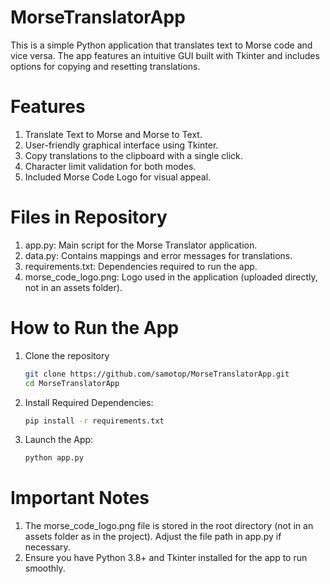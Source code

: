 # MorseTranslatorApp
This is a simple Python application that translates text to Morse code and vice versa.
The app features an intuitive GUI built with Tkinter and includes options for copying and resetting translations.

# Features
  1. Translate Text to Morse and Morse to Text.
  2. User-friendly graphical interface using Tkinter.
  3. Copy translations to the clipboard with a single click.
  4. Character limit validation for both modes.
  5. Included Morse Code Logo for visual appeal.

# Files in Repository
  1. app.py: Main script for the Morse Translator application.
  2. data.py: Contains mappings and error messages for translations.
  3. requirements.txt: Dependencies required to run the app.
  4. morse_code_logo.png: Logo used in the application (uploaded directly, not in an assets folder).

# How to Run the App
  1. Clone the repository
      
     ```bash
     git clone https://github.com/samotop/MorseTranslatorApp.git
     cd MorseTranslatorApp

  2. Install Required Dependencies:
    
     ```bash
     pip install -r requirements.txt  

  4. Launch the App:

     ```bash
     python app.py  

# Important Notes
  1. The morse_code_logo.png file is stored in the root directory (not in an assets folder as in the project). Adjust the file path in app.py if necessary.
  2. Ensure you have Python 3.8+ and Tkinter installed for the app to run smoothly.


      
